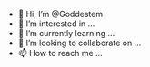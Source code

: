 - 👋 Hi, I’m @Goddestem
- 👀 I’m interested in ...
- 🌱 I’m currently learning ...
- 💞️ I’m looking to collaborate on ...
- 📫 How to reach me ...

<!---
Goddestem/Goddestem is a ✨ special ✨ repository because its `README.md` (this file) appears on your GitHub profile.
You can click the Preview link to take a look at your changes.
--->
